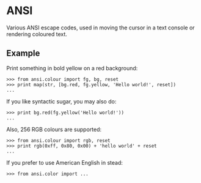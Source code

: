 ANSI
====

Various ANSI escape codes, used in moving the cursor in a text console or
rendering coloured text.


Example
-------

Print something in bold yellow on a red background:

    >>> from ansi.colour import fg, bg, reset
    >>> print map(str, [bg.red, fg.yellow, 'Hello world!', reset])
    ...

If you like syntactic sugar, you may also do:

    >>> print bg.red(fg.yellow('Hello world!'))
    ...

Also, 256 RGB colours are supported:

    >>> from ansi.colour import rgb, reset
    >>> print rgb(0xff, 0x80, 0x00) + 'hello world' + reset
    ...

If you prefer to use American English in stead:

    >>> from ansi.color import ...
